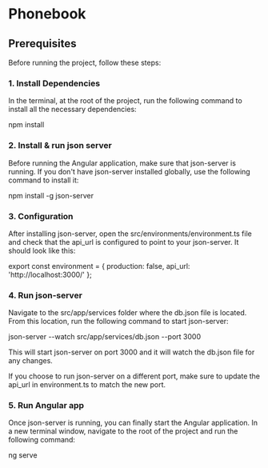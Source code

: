 # Phonebook

## Prerequisites

Before running the project, follow these steps:

### 1. Install Dependencies

In the terminal, at the root of the project, run the following command to install all the necessary dependencies:

npm install

### 2. Install & run json server

Before running the Angular application, make sure that json-server is running. If you don't have json-server installed globally, use the following command to install it:

npm install -g json-server

### 3. Configuration

After installing json-server, open the src/environments/environment.ts file and check that the api_url is configured to point to your json-server. It should look like this:

export const environment = {
production: false,
api_url: 'http://localhost:3000/'
};

### 4. Run json-server

Navigate to the src/app/services folder where the db.json file is located. From this location, run the following command to start json-server:

json-server --watch src/app/services/db.json --port 3000

This will start json-server on port 3000 and it will watch the db.json file for any changes.

If you choose to run json-server on a different port, make sure to update the api_url in environment.ts to match the new port.

### 5. Run Angular app

Once json-server is running, you can finally start the Angular application. In a new terminal window, navigate to the root of the project and run the following command:

ng serve
